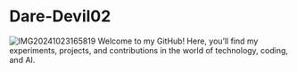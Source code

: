 # Dare-Devil02
![IMG20241023165819](https://github.com/user-attachments/assets/14368fb6-48b8-439b-8c6a-453b19da8290)
Welcome to my GitHub! Here, you’ll find my experiments, projects, and contributions in the world of technology, coding, and AI.


